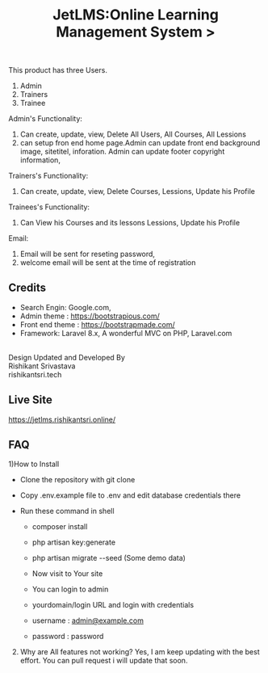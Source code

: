 <h1 align="center">JetLMS:Online Learning Management System 
></h1>
<div align="center">
<br>
</div>

This product has three Users.
1) Admin
2) Trainers
3) Trainee

Admin's Functionality:
1) Can create, update, view, Delete All Users, All Courses, All Lessions
2) can setup fron end home page.Admin can update front end background image, sitetitel, inforation. Admin can update footer copyright information,     

Trainers's Functionality:
1) Can create, update, view, Delete Courses, Lessions, Update his Profile


Trainees's Functionality:
1) Can View his Courses and its lessons Lessions, Update his Profile

Email:

1) Email will be sent for reseting password, 
2) welcome email will be sent at the time of registration



## Credits

- Search Engin: Google.com,  
- Admin theme : https://bootstrapious.com/
- Front end theme : https://bootstrapmade.com/
- Framework: Laravel 8.x, A wonderful MVC on PHP, Laravel.com 

<br>Design Updated and Developed By 
<br>Rishikant Srivastava
<br>rishikantsri.tech

## Live Site
https://jetlms.rishikantsri.online/


## FAQ


1)How to Install

- Clone the repository with git clone

- Copy .env.example file to .env and edit database credentials there

- Run these command in shell 
    - composer install 
    - php artisan key:generate
    - php artisan migrate --seed  (Some demo data)
    
    
    - Now visit to Your site
    - You can login to admin
    - yourdomain/login URL and login with credentials 
    - username :	admin@example.com
	- password :	password 

2) Why are All features not working?
Yes, I am keep updating with the best effort. You can pull request i will update that soon.
